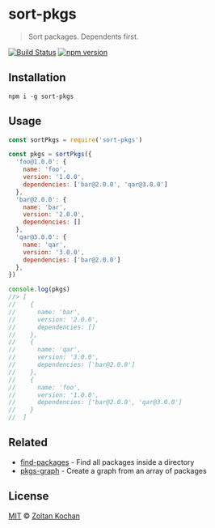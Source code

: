 # sort-pkgs

> Sort packages. Dependents first.

[![Build Status](https://img.shields.io/travis/zkochan/sort-pkgs/master.svg)](https://travis-ci.org/zkochan/sort-pkgs) [![npm version](https://img.shields.io/npm/v/sort-pkgs.svg)](https://www.npmjs.com/package/sort-pkgs)

## Installation

```
npm i -g sort-pkgs
```

## Usage

```js
const sortPkgs = require('sort-pkgs')

const pkgs = sortPkgs({
  'foo@1.0.0': {
    name: 'foo',
    version: '1.0.0',
    dependencies: ['bar@2.0.0', 'qar@3.0.0']
  },
  'bar@2.0.0': {
    name: 'bar',
    version: '2.0.0',
    dependencies: []
  },
  'qar@3.0.0': {
    name: 'qar',
    version: '3.0.0',
    dependencies: ['bar@2.0.0']
  },
})

console.log(pkgs)
//> [
//    {
//      name: 'bar',
//      version: '2.0.0',
//      dependencies: []
//    },
//    {
//      name: 'qar',
//      version: '3.0.0',
//      dependencies: ['bar@2.0.0']
//    },
//    {
//      name: 'foo',
//      version: '1.0.0',
//      dependencies: ['bar@2.0.0', 'qar@3.0.0']
//    }
//  ]
```

## Related

* [find-packages](https://github.com/zkochan/find-packages) - Find all packages inside a directory
* [pkgs-graph](https://github.com/zkochan/pkgs-graph) - Create a graph from an array of packages

## License

[MIT](LICENSE) © [Zoltan Kochan](http://kochan.io)

